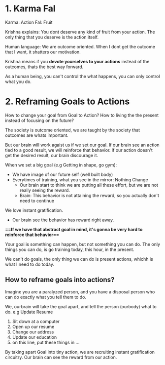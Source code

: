 # 1. Karma Fal

Karma: Action
Fal: Fruit

Krishna explains: 
You dont deserve any kind of fruit from your action. 
The only thing that you deserve is the action itself.

Human language:
We are outcome oriented. 
When I dont get the outcome that I want, it shatters our motivation.

Krishna means if you **devote yourselves to your actions** instead of the outcomes, thats the best way forward.

As a human being, you can't control the what happens, you can only control what you do.


# 2. Reframing Goals to Actions

How to change your goal from Goal to Action?
How to living the the present instead of focusing on the future?

The society is outcome oriented, we are taught by the society that outcomes are whats important.

But our brain will work agaist us if we set our goal.
If our brain see an action tied to a good result, we will reinforce that behavior.
If our action doesn't get the desired result, our brain discourage it.

When we set a big goal (e.g  Getting in shape, go gym):
- We have image of our future self (well built body)
- Everytimes of training, what you see in the mirror: Nothing Change
	- Our brain start to think we are putting all these effort, but we are not really seeing the reward.
	- Brain: This behavior is not attaining the reward, so you actually don't need to continue

We love instant gratification.
- Our brain see the behavior has reward right away.


**==If we have that abstract goal in mind, it's gonna be very hard to reinforce that behavior==**

Your goal is something can happen, but not something you can do.
The only things you can do, is go training today, this hour, in the present.

We can't do goals, the only thing we can do is present actions, whichh is what I need to do today.

## How to reframe goals into actions?

Imagine you are a paralyzed person, and you have a disposal person who can do exactly what you tell them to do. 

We, ourbrain will take the goal apart, and tell the person (ourbody) what to do.
e.g Update Resume
1. Sit down at a computer
2. Open up our resume
3. Change our address
4. Update our education
5. on this line, put these things in ...

By taking apart Goal into tiny action, we are recruiting instant gratification circuitry. Our brain can see the reward from our action.


